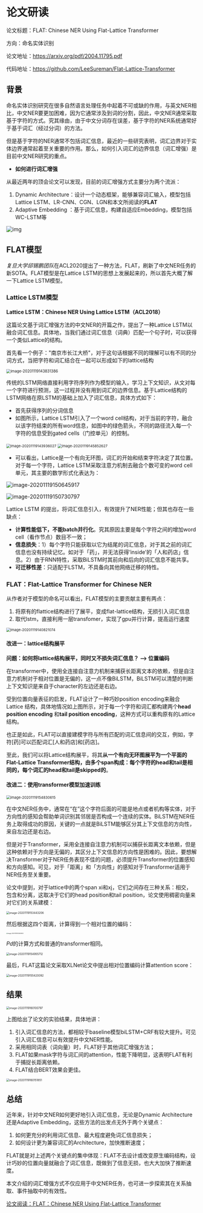 # 论文研读

论文标题：FLAT: Chinese NER Using Flat-Lattice Transformer

方向：命名实体识别

论文地址：https://arxiv.org/pdf/2004.11795.pdf

代码地址：https://github.com/LeeSureman/Flat-Lattice-Transformer

## 背景

命名实体识别研究在很多自然语言处理任务中起着不可或缺的作用，与英文NER相比，中文NER要更加困难，因为它通常涉及到词的分割，因此，中文NER通常采取基于字符的方式。究其缘由，由于中文分词存在误差，基于字符的NER系统通常好于基于词汇（经过分词）的方法。

但是基于字符的NER通常不包括词汇信息，最近的一些研究表明，词汇边界对于实体边界通常起着至关重要的作用。那么，如何引入词汇的边界信息（词汇增强）是目前中文NER研究的重点。

* **如何进行词汇增强**

从最近两年的顶会论文可以发现，目前的词汇增强方式主要分为两个流派：

1. Dynamic Architecture：设计一个动态框架，能够兼容词汇输入，模型包括Lattice LSTM、LR-CNN、CGN、LGN和本文所阅读的**FLAT**
2. Adaptive Embedding ：基于词汇信息，构建自适应Embedding，模型包括WC-LSTM等

![img](.assets/640.jpeg)

## **FLAT**模型

*复旦大学邱锡鹏团队*在ACL2020提出了一种方法，FLAT，刷新了中文NER任务的新SOTA。FLAT模型是在Lattice LSTM的思想上发展起来的，所以首先大概了解一下Lattice LSTM模型。

### Lattice LSTM模型

**Lattice LSTM：Chinese NER Using Lattice LSTM（ACL2018）**

这篇论文基于词汇增强方法的中文NER的开篇之作，提出了一种Lattice LSTM以融合词汇信息。具体地，当我们通过词汇信息（词典）匹配一个句子时，可以获得一个类似Lattice的结构。

首先看一个例子："南京市长江大桥"，对于这句话根据不同的理解可以有不同的分词方式，当把字符和词汇结合在一起可以形成如下的lattice结构

<img src=".assets/image-20201119143831386.png" alt="image-20201119143831386" style="zoom:70%;" />

传统的LSTM网络直接利用字符序列作为模型的输入，学习上下文知识，从文对每一个字符进行预测，这一过程并没有用到词汇的边界信息。基于Lattice结构的LSTM网络在原LSTM的基础上加入了词汇信息，具体方式如下：

* 首先获得序列的分词信息
* 如图所示，Lattice LSTM引入了一个word cell结构，对于当前的字符，融合以该字符结束的所有word信息，如图中的绿色箭头，不同的路径流入每一个字符的信息受到gated cells（门控单元）的控制。

<img src=".assets/image-20201119143936027.png" alt="image-20201119143936027" style="zoom:67%;" />

<img src=".assets/image-20201119145852627.png" alt="image-20201119145852627" style="zoom:67%;" />

* 可以看出，Lattice是一个有向无环图，词汇的开始和结束字符决定了其位置。对于每一个字符，Lattice LSTM采取注意力机制去融合个数可变的word cell单元，其主要的数学形式化表达为：

![image-20201119150645917](.assets/image-20201119150645917.png)

![image-20201119150730797](.assets/image-20201119150730797.png)

Lattice LSTM 的提出，将词汇信息引入，有效提升了NER性能；但其也存在一些缺点：

- **计算性能低下，不能batch并行化**。究其原因主要是每个字符之间的增加word cell（看作节点）数目不一致；
- **信息损失**：1）每个字符只能获取以它为结尾的词汇信息，对于其之前的词汇信息也没有持续记忆。如对于「药」，并无法获得‘inside’的「人和药店」信息。2）由于RNN特性，采取BiLSTM时其前向和后向的词汇信息不能共享。
- **可迁移性差**：只适配于LSTM，不具备向其他网络迁移的特性。

### FLAT：Flat-Lattice Transformer for Chinese NER

从作者对于模型的命名可以看出，FLAT模型的主要贡献主要有两点：

1. 将原有的flattice结构进行了展平，变成flat-lattice结构，无损引入词汇信息
2. 取代lstm，直接利用一层transfomer，实现了gpu并行计算，提高运行速度

<img src=".assets/image-20201119140821074.png" alt="image-20201119140821074" style="zoom: 67%;" />

#### 改进一：lattice结构展平

**问题：如何将lattice结构展平，同时又不损失词汇信息？ —> 位置编码**

在transformer中，使用全连接自注意力机制来捕获长距离文本的依赖，但是自注意力机制对于相对位置是无偏的，这一点不像BiLSTM，BiLSTM可以清楚的判断上下文知识是来自于character的左边还是右边。

受到位置向量表征的启发，FLAT设计了一种巧妙position encoding来融合Lattice 结构，具体地情况如上图所示，对于每一个字符和词汇都构建两个**head position encoding** 和**tail position encoding**，这种方式可以重构原有的Lattice结构。

也正是如此，FLAT可以直接建模字符与所有匹配的词汇信息间的交互，例如，字符[药]可以匹配词汇[人和药店]和[药店]。

至此，我们可以将Lattice结构展平，将其**从一个有向无环图展平为一个平面的Flat-Lattice Transformer结构，由多个span构成：每个字符的head和tail是相同的，每个词汇的head和tail是skipped的**。

#### 改进二：使用transformer模型加速训练

<img src=".assets/image-20201119154830615.png" alt="image-20201119154830615" style="zoom: 67%;" />

在中文NER任务中，通常在“在”这个字符后面的可能是地点或者机构等实体，对于方向性的感知会帮助单词识别其邻居是否构成一个连续的实体。BiLSTM在NER任务上取得成功的原因，关键的一点就是BiLSTM能够区分其上下文信息的方向性，来自左边还是右边。

但是对于Transformer，采用全连接自注意力机制可以捕获长距离文本依赖，但是这种依赖对于方向是无偏的，其区分上下文信息的方向性是困难的。因此，要想解决Transformer对于NER任务表现不佳的问题，必须提升Transformer的位置感知和方向感知。可见，对于「距离」和「方向性」的感知对于Transformer适用于NER任务至关重要。

论文中提到，对于lattice中的两个span xi和xj，它们之间存在三种关系：相交，包含和分离，这取决于它们的head position和tail position，论文使用稠密向量来对它们的关系建模：

<img src=".assets/image-20201119153443206.png" alt="image-20201119153443206" style="zoom:50%;" />

然后根据这四个距离，计算得到一个相对位置的编码：

<img src=".assets/image-20201119153505903.png" alt="image-20201119153505903" style="zoom: 23%;" />

$Pd$的计算方式和普通的transformer相同。

<img src=".assets/image-20201119154955712.png" alt="image-20201119154955712" style="zoom:50%;" />

最后，FLAT这篇论文采取XLNet论文中提出相对位置编码计算attention score：

<img src=".assets/image-20201119155420092.png" alt="image-20201119155420092" style="zoom:50%;" />

## 结果

<img src=".assets/image-20201119160100797.png" alt="image-20201119160100797" style="zoom:50%;" />

上图给出了论文的实验结果，具体地讲：

1. 引入词汇信息的方法，都相较于baseline模型biLSTM+CRF有较大提升。可见引入词汇信息可以有效提升中文NER性能。
2. 采用相同词表（词向量）时，FLAT好于其他词汇增强方法；
3. FLAT如果mask字符与词汇间的attention，性能下降明显，这表明FLAT有利于捕捉长距离依赖。
4. FLAT结合BERT效果会更佳。

<img src=".assets/image-20201119160151851.png" alt="image-20201119160151851" style="zoom:50%;" />

## **总结**

近年来，针对中文NER如何更好地引入词汇信息，无论是Dynamic Architecture还是Adaptive Embedding，这些方法的出发点无外于两个关键点：

1. 如何更充分的利用词汇信息、最大程度避免词汇信息损失；
2. 如何设计更为兼容词汇的Architecture，加快推断速度；

FLAT就是对上述两个关键点的集中体现：FLAT不去设计或改变原生编码结构，设计巧妙的位置向量就融合了词汇信息，既做到了信息无损，也大大加快了推断速度。

本文介绍的词汇增强方式不仅应用于中文NER任务，也可进一步探索其在关系抽取、事件抽取中的有效性。



[论文阅读：FLAT：Chinese NER Using Flat-Lattice Transformer](https://blog.csdn.net/liu16659/article/details/108954665)

